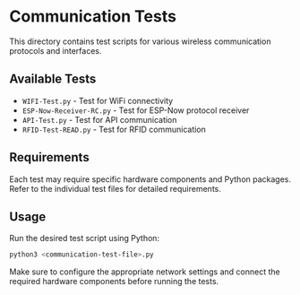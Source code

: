 # Communication Tests

This directory contains test scripts for various wireless communication protocols and interfaces.

## Available Tests

- `WIFI-Test.py` - Test for WiFi connectivity
- `ESP-Now-Receiver-RC.py` - Test for ESP-Now protocol receiver
- `API-Test.py` - Test for API communication
- `RFID-Test-READ.py` - Test for RFID communication

## Requirements

Each test may require specific hardware components and Python packages. Refer to the individual test files for detailed requirements.

## Usage

Run the desired test script using Python:

```bash
python3 <communication-test-file>.py
```

Make sure to configure the appropriate network settings and connect the required hardware components before running the tests. 